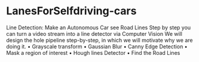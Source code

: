 # LanesForSelfdriving-cars
Line Detection: Make an Autonomous Car see Road Lines
Step by step you can turn a video stream into a line detector via Computer Vision
We will design the hole pipeline step-by-step, in which we will motivate why we are doing it.
• Grayscale transform
• Gaussian Blur
• Canny Edge Detection
• Mask a region of interest
• Hough lines Detector
• Find the Road Lines

